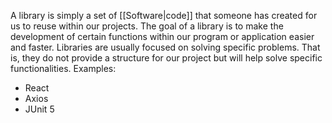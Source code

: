A library is simply a set of [[Software|code]] that someone has created for us to reuse within our projects. The goal of a library is to make the development of certain functions within our program or application easier and faster. Libraries are usually focused on solving specific problems. That is, they do not provide a structure for our project but will help solve specific functionalities.
Examples:
- React
- Axios
- JUnit 5